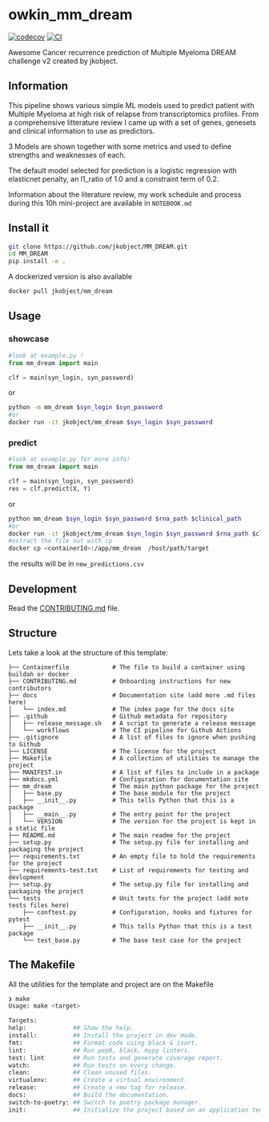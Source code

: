# owkin_mm_dream

[![codecov](https://codecov.io/gh/jkobject/MM_DREAM/branch/main/graph/badge.svg?token=MM_DREAM_token_here)](https://codecov.io/gh/jkobject/MM_DREAM)
[![CI](https://github.com/jkobject/MM_DREAM/actions/workflows/main.yml/badge.svg)](https://github.com/jkobject/MM_DREAM/actions/workflows/main.yml)

Awesome Cancer recurrence prediction of Multiple Myeloma DREAM challenge v2 created by jkobject.

## Information

This pipeline shows various simple ML models used to predict patient with Multiple Myeloma at high risk of relapse from transcriptomics profiles.
From a comprehensive litterature review I came up with a set of genes, genesets and clinical information to use as predictors.

3 Models are shown together with some metrics and used to define strengths and weaknesses of each.

The default model selected for prediction is a logistic regression with elasticnet penalty, an l1_ratio of 1.0 and a constraint term of 0.2.

Information about the literature review, my work schedule and process during this 10h mini-project are available in `NOTEBOOK.md`

## Install it

```bash
git clone https://github.com/jkobject/MM_DREAM.git
cd MM_DREAM
pip install -e .
```

A dockerized version is also available

```bash
docker pull jkobject/mm_dream
```

## Usage

### showcase

```py
#look at example.py !
from mm_dream import main

clf = main(syn_login, syn_password)
```

or

```bash
python -m mm_dream $syn_login $syn_password
#or
docker run -it jkobject/mm_dream $syn_login $syn_password
```

### predict

```py
#look at example.py for more info!
from mm_dream import main

clf = main(syn_login, syn_password)
res = clf.predict(X, Y)
```

or

```bash
python mm_dream $syn_login $syn_password $rna_path $clinical_path
#or
docker run -it jkobject/mm_dream $syn_login $syn_password $rna_path $clinical_path
#extract the file out with cp
docker cp <containerId>:/app/mm_dream  /host/path/target
```

the results will be in `new_predictions.csv`


## Development

Read the [CONTRIBUTING.md](CONTRIBUTING.md) file.

## Structure

Lets take a look at the structure of this template:

```text
├── Containerfile            # The file to build a container using buildah or docker
├── CONTRIBUTING.md          # Onboarding instructions for new contributors
├── docs                     # Documentation site (add more .md files here)
│   └── index.md             # The index page for the docs site
├── .github                  # Github metadata for repository
│   ├── release_message.sh   # A script to generate a release message
│   └── workflows            # The CI pipeline for Github Actions
├── .gitignore               # A list of files to ignore when pushing to Github
├── LICENSE                  # The license for the project
├── Makefile                 # A collection of utilities to manage the project
├── MANIFEST.in              # A list of files to include in a package
├── mkdocs.yml               # Configuration for documentation site
├── mm_dream                 # The main python package for the project
│   ├── base.py              # The base module for the project
│   ├── __init__.py          # This tells Python that this is a package
│   ├── __main__.py          # The entry point for the project
│   └── VERSION              # The version for the project is kept in a static file
├── README.md                # The main readme for the project
├── setup.py                 # The setup.py file for installing and packaging the project
├── requirements.txt         # An empty file to hold the requirements for the project
├── requirements-test.txt    # List of requirements for testing and devlopment
├── setup.py                 # The setup.py file for installing and packaging the project
└── tests                    # Unit tests for the project (add mote tests files here)
    ├── conftest.py          # Configuration, hooks and fixtures for pytest
    ├── __init__.py          # This tells Python that this is a test package
    └── test_base.py         # The base test case for the project
```

## The Makefile

All the utilities for the template and project are on the Makefile

```bash
❯ make
Usage: make <target>

Targets:
help:             ## Show the help.
install:          ## Install the project in dev mode.
fmt:              ## Format code using black & isort.
lint:             ## Run pep8, black, mypy linters.
test: lint        ## Run tests and generate coverage report.
watch:            ## Run tests on every change.
clean:            ## Clean unused files.
virtualenv:       ## Create a virtual environment.
release:          ## Create a new tag for release.
docs:             ## Build the documentation.
switch-to-poetry: ## Switch to poetry package manager.
init:             ## Initialize the project based on an application template.
```
